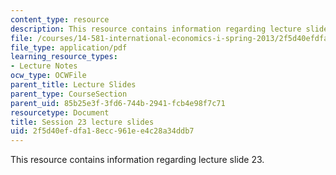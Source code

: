 ```yaml
---
content_type: resource
description: This resource contains information regarding lecture slide 23.
file: /courses/14-581-international-economics-i-spring-2013/2f5d40efdfa18ecc961ee4c28a34ddb7_MIT14_581S13_Lecslides23.pdf
file_type: application/pdf
learning_resource_types:
- Lecture Notes
ocw_type: OCWFile
parent_title: Lecture Slides
parent_type: CourseSection
parent_uid: 85b25e3f-3fd6-744b-2941-fcb4e98f7c71
resourcetype: Document
title: Session 23 lecture slides
uid: 2f5d40ef-dfa1-8ecc-961e-e4c28a34ddb7
---
```

This resource contains information regarding lecture slide 23.

